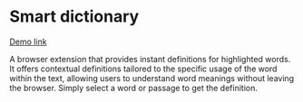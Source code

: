 # Smart dictionary

[Demo link](https://devpost.com/software/magic-mouse-q1ymzi)

A browser extension that provides instant definitions for highlighted words. It offers contextual definitions tailored to the specific usage of the word within the text, allowing users to understand word meanings without leaving the browser. Simply select a word or passage to get the definition.

